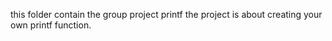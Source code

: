 this folder contain the group project printf 
the project is about creating your own printf function.
